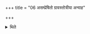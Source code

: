 +++
title = "06 असम्प्रेषितो ग्रावस्तोत्रीया अन्वाह"

+++

<details><summary>थिते</summary>

असम्प्रेषितो ग्रावस्तोत्रीया अन्वाह ६
</details>

